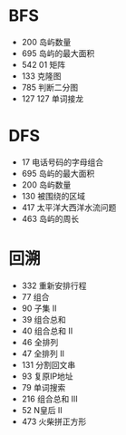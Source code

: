 # BFS

- 200 岛屿数量
- 695 岛屿的最大面积
- 542 01 矩阵
- 133 克隆图
- 785 判断二分图
- 127 127 单词接龙

# DFS

- 17 电话号码的字母组合
- 695 岛屿的最大面积
- 200 岛屿数量
- 130 被围绕的区域
- 417 太平洋大西洋水流问题
- 463 岛屿的周长

# 回溯

- 332 重新安排行程
- 77 组合
- 90 子集 II
- 39 组合总和
- 40 组合总和 II
- 46 全排列
- 47 全排列 II
- 131 分割回文串
- 93  复原IP地址
- 79 单词搜索
- 216 组合总和 III
- 52 N皇后 II
- 473 火柴拼正方形









